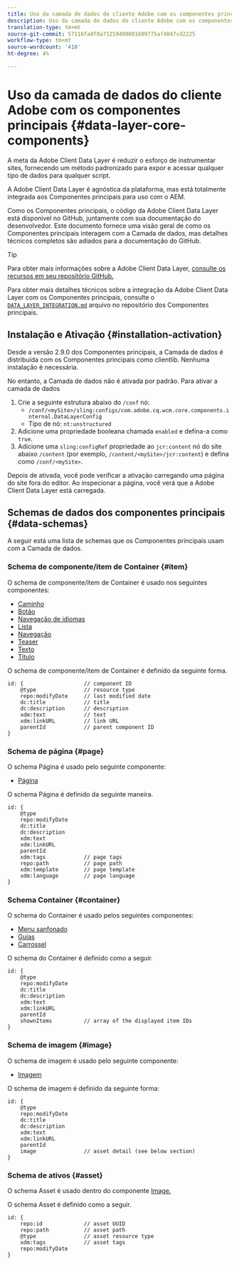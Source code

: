 ```yaml
---
title: Uso da camada de dados do cliente Adobe com os componentes principais
description: Uso da camada de dados do cliente Adobe com os componentes principais
translation-type: tm+mt
source-git-commit: 57116fa8f8a71259400881609775af4047cd2225
workflow-type: tm+mt
source-wordcount: '418'
ht-degree: 4%

---
```



# Uso da camada de dados do cliente Adobe com os componentes principais {#data-layer-core-components}

A meta da Adobe Client Data Layer é reduzir o esforço de instrumentar sites, fornecendo um método padronizado para expor e acessar qualquer tipo de dados para qualquer script.

A Adobe Client Data Layer é agnóstica da plataforma, mas está totalmente integrada aos Componentes principais para uso com o AEM.

Como os Componentes principais, o código da Adobe Client Data Layer está disponível no GitHub, juntamente com sua documentação do desenvolvedor. Este documento fornece uma visão geral de como os Componentes principais interagem com a Camada de dados, mas detalhes técnicos completos são adiados para a documentação do GitHub.

>[!TIP]
>
>Para obter mais informações sobre a Adobe Client Data Layer, [consulte os recursos em seu repositório GitHub.](https://github.com/adobe/adobe-client-data-layer)
>
>Para obter mais detalhes técnicos sobre a integração da Adobe Client Data Layer com os Componentes principais, consulte o [`DATA_LAYER_INTEGRATION.md`](https://github.com/adobe/aem-core-wcm-components/blob/master/DATA_LAYER_INTEGRATION.md) arquivo no repositório dos Componentes principais.


## Instalação e Ativação {#installation-activation}

Desde a versão 2.9.0 dos Componentes principais, a Camada de dados é distribuída com os Componentes principais como clientlib. Nenhuma instalação é necessária.

No entanto, a Camada de dados não é ativada por padrão. Para ativar a camada de dados

1. Crie a seguinte estrutura abaixo do `/conf` nó:
   * `/conf/<mySite>/sling:configs/com.adobe.cq.wcm.core.components.internal.DataLayerConfig`
   * Tipo de nó: `nt:unstructured`
1. Adicione uma propriedade booleana chamada `enabled` e defina-a como `true`.
1. Adicione uma `sling:configRef` propriedade ao `jcr:content` nó do site abaixo `/content` (por exemplo, `/content/<mySite>/jcr:content`) e defina como `/conf/<mySite>`.

Depois de ativada, você pode verificar a ativação carregando uma página do site fora do editor. Ao inspecionar a página, você verá que a Adobe Client Data Layer está carregada.

## Schemas de dados dos componentes principais {#data-schemas}

A seguir está uma lista de schemas que os Componentes principais usam com a Camada de dados.

### Schema de componente/item de Container {#item}

O schema de componente/item de Container é usado nos seguintes componentes:

* [Caminho](/help/components/breadcrumb.md)
* [Botão](/help/components/button.md)
* [Navegação de idiomas](/help/components/language-navigation.md)
* [Lista](/help/components/list.md)
* [Navegação](/help/components/navigation.md)
* [Teaser](/help/components/teaser.md)
* [Texto](/help/components/text.md)
* [Título](/help/components/title.md)

O schema de componente/item de Container é definido da seguinte forma.

```
id: {                   // component ID
    @type               // resource type
    repo:modifyDate     // last modified date
    dc:title            // title
    dc:description      // description
    xdm:text            // text
    xdm:linkURL         // link URL
    parentId            // parent component ID
}
```


### Schema de página {#page}

O schema Página é usado pelo seguinte componente:

* [Página](/help/components/page.md)

O schema Página é definido da seguinte maneira.

```
id: {
    @type
    repo:modifyDate
    dc:title
    dc:description
    xdm:text
    xdm:linkURL
    parentId
    xdm:tags            // page tags
    repo:path           // page path
    xdm:template        // page template
    xdm:language        // page language
}
```

### Schema Container {#container}

O schema do Container é usado pelos seguintes componentes:

* [Menu sanfonado](/help/components/accordion.md)
* [Guias](/help/components/tabs.md)
* [Carrossel](/help/components/carousel.md)

O schema do Container é definido como a seguir.

```
id: {
    @type
    repo:modifyDate
    dc:title
    dc:description
    xdm:text
    xdm:linkURL
    parentId
    shownItems          // array of the displayed item IDs
}
```

### Schema de imagem {#image}

O schema de imagem é usado pelo seguinte componente:

* [Imagem](/help/components/image.md)

O schema de imagem é definido da seguinte forma:

```
id: {
    @type
    repo:modifyDate
    dc:title
    dc:description
    xdm:text
    xdm:linkURL
    parentId
    image               // asset detail (see below section)
}
```

### Schema de ativos {#asset}

O schema Asset é usado dentro do componente [Image.](/help/components/image.md)

O schema Asset é definido como a seguir.

```
id: {
    repo:id             // asset UUID
    repo:path           // asset path
    @type               // asset resource type
    xdm:tags            // asset tags
    repo:modifyDate
}
```

